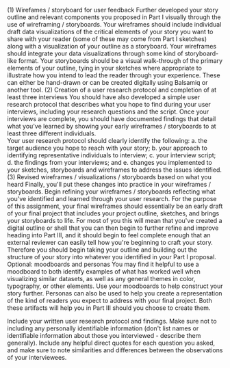 (1) Wirefames / storyboard for user feedback
Further developed your story outline and relevant components you proposed in Part I visually through the use of wireframing / storyboards.  Your wireframes should include individual draft data visualizations of the critical elements of your story you want to share with your reader (some of these may come from Part I sketches) along with a visualization of your outline as a storyboard.  Your wireframes should integrate your data visualizations through some kind of storyboard-like format.  Your storyboards should be a visual walk-through of the primary elements of your outline, tying in your sketches where appropriate to illustrate how you intend to lead the reader through your experience.  These can either be hand-drawn or can be created digitally using Balsamiq or another tool. 
(2) Creation of a user research protocol and completion of at least three interviews
You should have also developed a simple user research protocol that describes what you hope to find during your user interviews, including your research questions and the script.  Once your interviews are complete, you should have documented findings that detail what you've learned by showing your early wireframes / storyboards to at least three different individuals.  
Your user research protocol should clearly identify the following: 
a. the target audience you hope to reach with your story; 
b. your approach to identifying representative individuals to interview; 
c. your interview script; 
d. the findings from your interviews; and 
e. changes you implemented to your sketches, storyboards and wireframes to address the issues identified.
(3) Revised wireframes / visualizations / storyboards based on what you heard
Finally, you'll put these changes into practice in your wireframes / storyboards.  Begin refining your wireframes / storyboards reflecting what you've identified and learned through your user research.   For the purpose of this assignment, your final wireframes should essentially be an early draft of your final project that includes your project outline, sketches, and brings your storyboards to life.  For most of you this will mean that you've created a digital outline or shell that you can then begin to further refine and improve heading into Part III, and it should begin to feel complete enough that an external reviewer can easily tell how you're beginning to craft your story.  Therefore you should begin taking your outline and building out the structure of your story into whatever you identified in your Part I proposal.   
Optional: moodboards and personas
You may find it helpful to use a moodboard to both identify examples of what has worked well when visualizing similar datasets, as well as any general themes in color, typography, or other elements.  Use your moodboards to help construct your story further.   Personas can also be used to help you create a representation of the kind of readers you expect to address with your final project.  Both these artifacts will help you in Part III should you choose to create them. 


Include your written user research protocol and findings.  Make sure not to including any personally identifiable information (don't list names or identifiable information about those you interviewed - describe them generally).   Include any helpful direct quotes for each question you asked, and make sure to note similarities and differences between the observations of your interviewees.  

